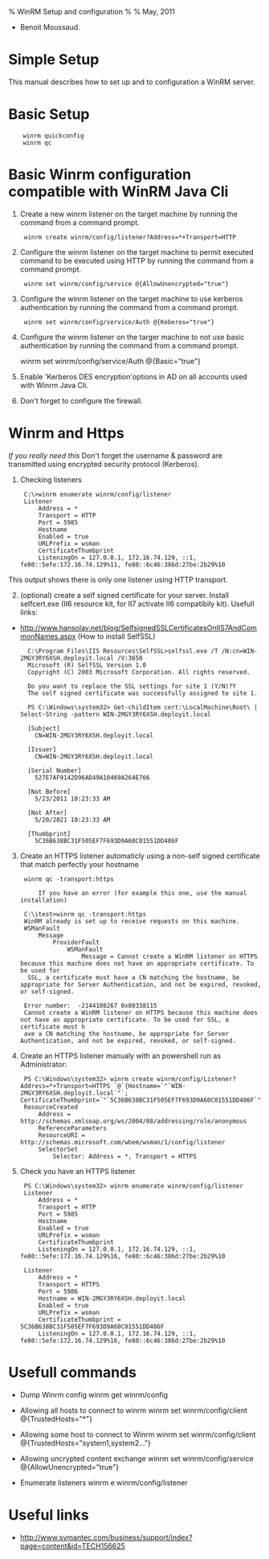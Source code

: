 % WinRM Setup and configuration
%
% May, 2011
* Benoit Moussaud.

# Simple Setup
This manual describes how to set up and to configuration a WinRM server.

# Basic Setup
		winrm quickconfig
		winrm qc

# Basic Winrm configuration compatible with WinRM Java Cli

1. Create a new winrm listener on the target machine by running the command from a command prompt.

		winrm create winrm/config/listener?Address=*+Transport=HTTP

2. Configure the winrm listener on the target machine to permit executed command to be executed using HTTP by running the command from a command prompt.

		winrm set winrm/config/service @{AllowUnencrypted="true"}

3. Configure the winrm listener on the target machine to use kerberos authentication by running the command from a command prompt.

		winrm set winrm/config/service/Auth @{Keberos="true"}

4. Configure the winrm listener on the targer machine to not use basic authentication by running the command from a command prompt.

	winrm set winrm/config/service/Auth @{Basic="true"}

5. Enable 'Kerberos DES encryption'options in AD on all accounts used with Winrm Java Cli.

6. Don't forget to configure the firewall.


# Winrm and Https

_If you really need this_ Don't forget the username & password are transmitted using encrypted security protocol (Kerberos).

1. Checking listeners

        C:\>winrm enumerate winrm/config/listener
        Listener
            Address = *
            Transport = HTTP
            Port = 5985
            Hostname
            Enabled = true
            URLPrefix = wsman
            CertificateThumbprint
            ListeningOn = 127.0.0.1, 172.16.74.129, ::1, fe80::5efe:172.16.74.129%11, fe80::6c46:386d:27be:2b29%10

This output shows there is only one listener using HTTP transport.

2. (optional) create a self signed certificate for your server.
Install selfcert.exe (II6 resource kit, for II7 activate II6 compatibily kit).
Usefull links:
* http://www.hansolav.net/blog/SelfsignedSSLCertificatesOnIIS7AndCommonNames.aspx (How to install SelfSSL)


        C:\Program Files\IIS Resources\SelfSSL>selfssl.exe /T /N:cn=WIN-2MGY3RY6XSH.deployit.local /V:3650
        Microsoft (R) SelfSSL Version 1.0
        Copyright (C) 2003 Microsoft Corporation. All rights reserved.

        Do you want to replace the SSL settings for site 1 (Y/N)?Y
        The self signed certificate was successfully assigned to site 1.

        PS C:\Windows\system32> Get-childItem cert:\LocalMachine\Root\ | Select-String -pattern WIN-2MGY3RY6XSH.deployit.local

		[Subject]
		  CN=WIN-2MGY3RY6XSH.deployit.local

		[Issuer]
		  CN=WIN-2MGY3RY6XSH.deployit.local

		[Serial Number]
		  527E7AF9142D96AD49A10469A264E766

		[Not Before]
		  5/23/2011 10:23:33 AM

		[Not After]
		  5/20/2021 10:23:33 AM

		[Thumbprint]
		  5C36B638BC31F505EF7F693D9A60C01551DD486F

3. Create an HTTPS listener automaticly using a non-self signed certificate that match perfectly your hostname

		winrm qc -transport:https

            If you have an error (for example this one, use the manual installation)

        C:\itest>winrm qc -transport:https
        WinRM already is set up to receive requests on this machine.
        WSManFault
            Message
                ProviderFault
                    WSManFault
                        Message = Cannot create a WinRM listener on HTTPS because this machine does not have an appropriate certificate. To be used for
         SSL, a certificate must have a CN matching the hostname, be appropriate for Server Authentication, and not be expired, revoked, or self-signed.

        Error number:  -2144108267 0x80338115
        Cannot create a WinRM listener on HTTPS because this machine does not have an appropriate certificate. To be used for SSL, a certificate must h
        ave a CN matching the hostname, be appropriate for Server Authentication, and not be expired, revoked, or self-signed.

4. Create an HTTPS listener manualy with an powershell run as Administrator:

		PS C:\Windows\system32> winrm create winrm/config/Listener?Address=*+Transport=HTTPS `@`{Hostname=`"`WIN-2MGY3RY6XSH.deployit.local`"`; CertificateThumbprint=`"`5C36B638BC31F505EF7F693D9A60C01551DD486F`"`}
		ResourceCreated
			Address = http://schemas.xmlsoap.org/ws/2004/08/addressing/role/anonymous
			ReferenceParameters
			ResourceURI = http://schemas.microsoft.com/wbem/wsman/1/config/listener
			SelectorSet
				Selector: Address = *, Transport = HTTPS

5. Check you have an HTTPS listener

        PS C:\Windows\system32> winrm enumerate winrm/config/listener
        Listener
            Address = *
            Transport = HTTP
            Port = 5985
            Hostname
            Enabled = true
            URLPrefix = wsman
            CertificateThumbprint
            ListeningOn = 127.0.0.1, 172.16.74.129, ::1, fe80::5efe:172.16.74.129%16, fe80::6c46:386d:27be:2b29%10

        Listener
            Address = *
            Transport = HTTPS
            Port = 5986
            Hostname = WIN-2MGY3RY6XSH.deployit.local
            Enabled = true
            URLPrefix = wsman
            CertificateThumbprint = 5C36B638BC31F505EF7F693D9A60C01551DD486F
            ListeningOn = 127.0.0.1, 172.16.74.129, ::1, fe80::5efe:172.16.74.129%16, fe80::6c46:386d:27be:2b29%10





# Usefull commands

* Dump Winrm config
		winrm get winrm/config

* Allowing all hosts to connect to winrm
		winrm set winrm/config/client @{TrustedHosts="*"}

* Allowing some host to connect to Winrm
        winrm set winrm/config/client @{TrustedHosts="system1,system2..."}

* Allowing uncrypted content exchange
		winrm set winrm/config/service  @{AllowUnencrypted="true"}

* Enumerate listeners
		winrm e winrm/config/listener



# Useful links
* http://www.symantec.com/business/support/index?page=content&id=TECH156625
